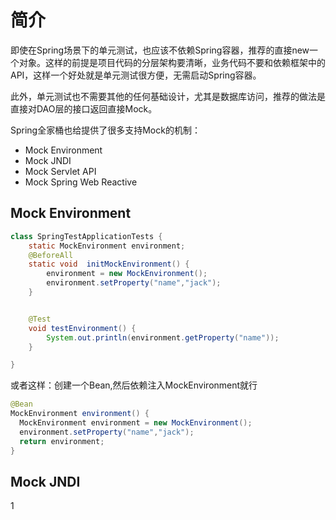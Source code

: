 # 简介

即使在Spring场景下的单元测试，也应该不依赖Spring容器，推荐的直接new一个对象。这样的前提是项目代码的分层架构要清晰，业务代码不要和依赖框架中的API，这样一个好处就是单元测试很方便，无需启动Spring容器。

此外，单元测试也不需要其他的任何基础设计，尤其是数据库访问，推荐的做法是直接对DAO层的接口返回直接Mock。

Spring全家桶也给提供了很多支持Mock的机制：

- Mock Environment
- Mock JNDI
- Mock Servlet API
- Mock Spring Web Reactive

## Mock Environment

```java
class SpringTestApplicationTests {
    static MockEnvironment environment;
    @BeforeAll
    static void  initMockEnvironment() {
        environment = new MockEnvironment();
        environment.setProperty("name","jack");
    }


    @Test
    void testEnvironment() {
        System.out.println(environment.getProperty("name"));
    }

}
```



或者这样：创建一个Bean,然后依赖注入MockEnvironment就行

```java
@Bean
MockEnvironment environment() {
  MockEnvironment environment = new MockEnvironment();
  environment.setProperty("name","jack");
  return environment;
}
```

## Mock JNDI



1
